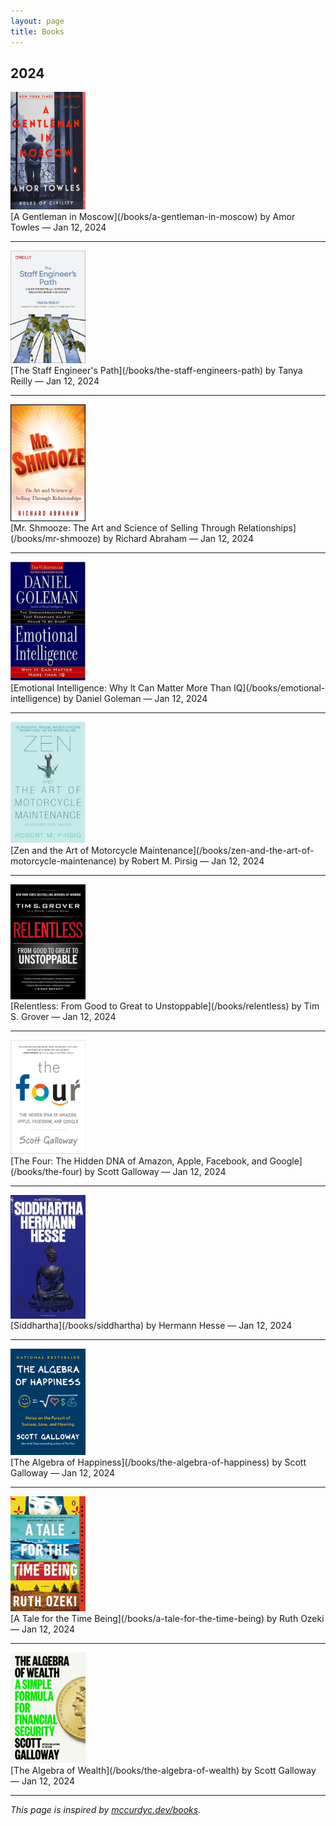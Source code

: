 ```yaml
---
layout: page
title: Books
---
```


## 2024

<img src="/assets/assets/images/books/a-gentleman-in-moscow.jpg" alt="A Gentleman in Moscow cover" style="max-width:120px; display:block; margin-bottom:0.2em;"/>
[A Gentleman in Moscow](/books/a-gentleman-in-moscow) by Amor Towles — Jan 12, 2024

---

<img src="/assets/assets/images/books/the-staff-engineers-path.jpg" alt="The Staff Engineer's Path cover" style="max-width:120px; display:block; margin-bottom:0.2em;"/>
[The Staff Engineer's Path](/books/the-staff-engineers-path) by Tanya Reilly — Jan 12, 2024

---

<img src="/assets/assets/images/books/mr-shmooze.jpg" alt="Mr. Shmooze cover" style="max-width:120px; display:block; margin-bottom:0.2em;"/>
[Mr. Shmooze: The Art and Science of Selling Through Relationships](/books/mr-shmooze) by Richard Abraham — Jan 12, 2024

---

<img src="/assets/assets/images/books/emotional-intelligence.jpg" alt="Emotional Intelligence cover" style="max-width:120px; display:block; margin-bottom:0.2em;"/>
[Emotional Intelligence: Why It Can Matter More Than IQ](/books/emotional-intelligence) by Daniel Goleman — Jan 12, 2024

---

<img src="/assets/assets/images/books/zen-and-the-art-of-motorcycle-maintenance.jpg" alt="Zen and the Art of Motorcycle Maintenance cover" style="max-width:120px; display:block; margin-bottom:0.2em;"/>
[Zen and the Art of Motorcycle Maintenance](/books/zen-and-the-art-of-motorcycle-maintenance) by Robert M. Pirsig — Jan 12, 2024

---

<img src="/assets/assets/images/books/relentless.jpg" alt="Relentless cover" style="max-width:120px; display:block; margin-bottom:0.2em;"/>
[Relentless: From Good to Great to Unstoppable](/books/relentless) by Tim S. Grover — Jan 12, 2024

---

<img src="/assets/assets/images/books/the-four.jpg" alt="The Four cover" style="max-width:120px; display:block; margin-bottom:0.2em;"/>
[The Four: The Hidden DNA of Amazon, Apple, Facebook, and Google](/books/the-four) by Scott Galloway — Jan 12, 2024

---

<img src="/assets/assets/images/books/siddhartha.jpg" alt="Siddhartha cover" style="max-width:120px; display:block; margin-bottom:0.2em;"/>
[Siddhartha](/books/siddhartha) by Hermann Hesse — Jan 12, 2024

---

<img src="/assets/assets/images/books/the-algebra-of-happiness.jpg" alt="The Algebra of Happiness cover" style="max-width:120px; display:block; margin-bottom:0.2em;"/>
[The Algebra of Happiness](/books/the-algebra-of-happiness) by Scott Galloway — Jan 12, 2024

---

<img src="/assets/assets/images/books/a-tale-for-the-time-being.jpg" alt="A Tale for the Time Being cover" style="max-width:120px; display:block; margin-bottom:0.2em;"/>
[A Tale for the Time Being](/books/a-tale-for-the-time-being) by Ruth Ozeki — Jan 12, 2024

---

<img src="/assets/assets/images/books/the-algebra-of-wealth.jpg" alt="The Algebra of Wealth cover" style="max-width:120px; display:block; margin-bottom:0.2em;"/>
[The Algebra of Wealth](/books/the-algebra-of-wealth) by Scott Galloway — Jan 12, 2024

---

*This page is inspired by [mccurdyc.dev/books](https://www.mccurdyc.dev/books/).*